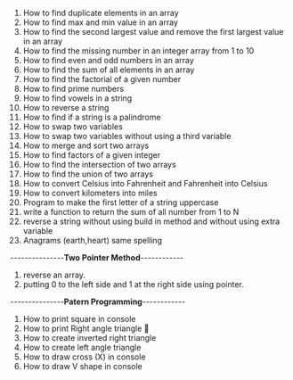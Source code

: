 1. How to find duplicate elements in an array
2. How to find max and min value in an array
3. How to find the second largest value and remove the first largest value in an array
4. How to find the missing number in an integer array from 1 to 10
5. How to find even and odd numbers in an array
6. How to find the sum of all elements in an array
7. How to find the factorial of a given number
8. How to find prime numbers
9. How to find vowels in a string
10. How to reverse a string
11. How to find if a string is a palindrome
12. How to swap two variables
13. How to swap two variables without using a third variable
14. How to merge and sort two arrays
15. How to find factors of a given integer
16. How to find the intersection of two arrays
17. How to find the union of two arrays
18. How to convert Celsius into Fahrenheit and Fahrenheit into Celsius
19. How to convert kilometers into miles
20. Program to make the first letter of a string uppercase
21. write a function to return the sum of all number from 1 to N
22. reverse a string without using build in method and without using extra variable 
23. Anagrams (earth,heart) same spelling

---------------**Two Pointer Method**------------

1. reverse an array.
2. putting 0 to the left side and 1 at the right side using pointer.


---------------**Patern Programming**------------

1. How to print square in console
2. How to print Right angle triangle 📐
3. How to create inverted right triangle
4. How to create left angle triangle
5. How to draw cross (X) in console
6. How to draw V shape in console